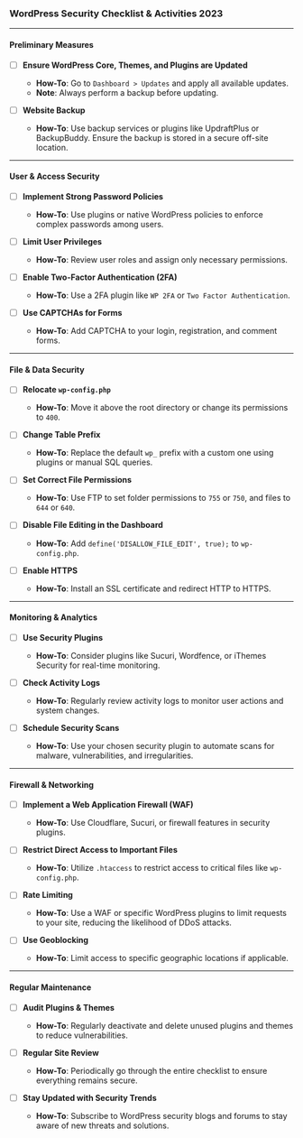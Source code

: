 ### WordPress Security Checklist & Activities 2023

---

#### Preliminary Measures

- [ ] **Ensure WordPress Core, Themes, and Plugins are Updated**
  - **How-To**: Go to `Dashboard > Updates` and apply all available updates.
  - **Note**: Always perform a backup before updating.

- [ ] **Website Backup**
  - **How-To**: Use backup services or plugins like UpdraftPlus or BackupBuddy. Ensure the backup is stored in a secure off-site location.

---

#### User & Access Security

- [ ] **Implement Strong Password Policies**
  - **How-To**: Use plugins or native WordPress policies to enforce complex passwords among users.

- [ ] **Limit User Privileges**
  - **How-To**: Review user roles and assign only necessary permissions.

- [ ] **Enable Two-Factor Authentication (2FA)**
  - **How-To**: Use a 2FA plugin like `WP 2FA` or `Two Factor Authentication`.

- [ ] **Use CAPTCHAs for Forms**
  - **How-To**: Add CAPTCHA to your login, registration, and comment forms.

---

#### File & Data Security

- [ ] **Relocate `wp-config.php`**
  - **How-To**: Move it above the root directory or change its permissions to `400`.

- [ ] **Change Table Prefix**
  - **How-To**: Replace the default `wp_` prefix with a custom one using plugins or manual SQL queries.

- [ ] **Set Correct File Permissions**
  - **How-To**: Use FTP to set folder permissions to `755` or `750`, and files to `644` or `640`.

- [ ] **Disable File Editing in the Dashboard**
  - **How-To**: Add `define('DISALLOW_FILE_EDIT', true);` to `wp-config.php`.

- [ ] **Enable HTTPS**
  - **How-To**: Install an SSL certificate and redirect HTTP to HTTPS.

---

#### Monitoring & Analytics

- [ ] **Use Security Plugins**
  - **How-To**: Consider plugins like Sucuri, Wordfence, or iThemes Security for real-time monitoring.

- [ ] **Check Activity Logs**
  - **How-To**: Regularly review activity logs to monitor user actions and system changes.

- [ ] **Schedule Security Scans**
  - **How-To**: Use your chosen security plugin to automate scans for malware, vulnerabilities, and irregularities.

---

#### Firewall & Networking

- [ ] **Implement a Web Application Firewall (WAF)**
  - **How-To**: Use Cloudflare, Sucuri, or firewall features in security plugins.

- [ ] **Restrict Direct Access to Important Files**
  - **How-To**: Utilize `.htaccess` to restrict access to critical files like `wp-config.php`.

- [ ] **Rate Limiting**
  - **How-To**: Use a WAF or specific WordPress plugins to limit requests to your site, reducing the likelihood of DDoS attacks.

- [ ] **Use Geoblocking**
  - **How-To**: Limit access to specific geographic locations if applicable.

---

#### Regular Maintenance

- [ ] **Audit Plugins & Themes**
  - **How-To**: Regularly deactivate and delete unused plugins and themes to reduce vulnerabilities.

- [ ] **Regular Site Review**
  - **How-To**: Periodically go through the entire checklist to ensure everything remains secure.

- [ ] **Stay Updated with Security Trends**
  - **How-To**: Subscribe to WordPress security blogs and forums to stay aware of new threats and solutions.
